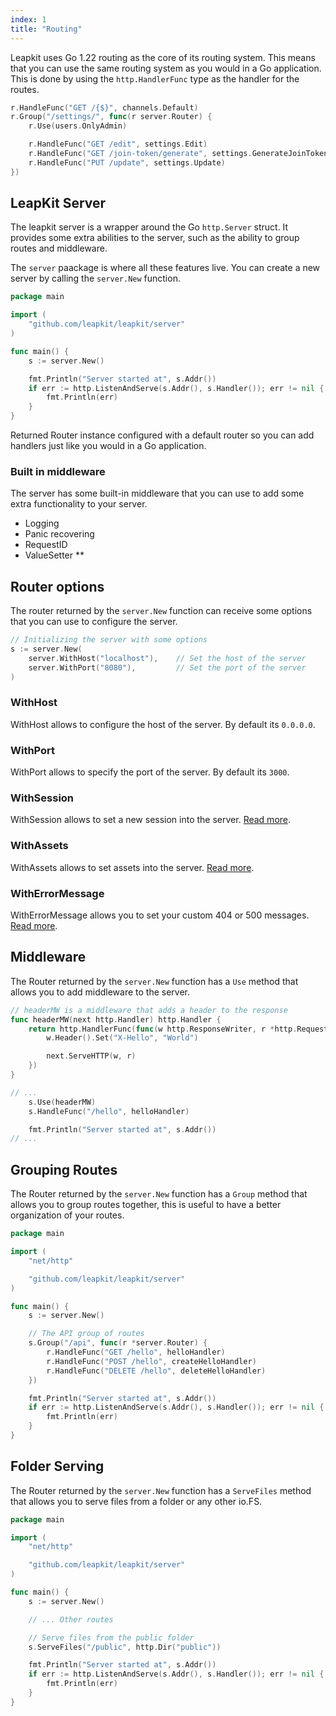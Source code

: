 ```yaml
---
index: 1
title: "Routing"
---
```


Leapkit uses Go 1.22 routing as the core of its routing system. This means that you can use the same routing system as you would in a Go application. This is done by using the `http.HandlerFunc` type as the handler for the routes.

```go
r.HandleFunc("GET /{$}", channels.Default)
r.Group("/settings/", func(r server.Router) {
	r.Use(users.OnlyAdmin)

	r.HandleFunc("GET /edit", settings.Edit)
	r.HandleFunc("GET /join-token/generate", settings.GenerateJoinToken)
	r.HandleFunc("PUT /update", settings.Update)
})
```

## LeapKit Server
The leapkit server is a wrapper around the Go `http.Server` struct. It provides some extra abilities to the server, such as the ability to group routes and middleware.

The `server` paackage is where all these features live. You can create a new server by calling the `server.New` function.

```go
package main

import (
	"github.com/leapkit/leapkit/server"
)

func main() {
	s := server.New()

	fmt.Println("Server started at", s.Addr())
	if err := http.ListenAndServe(s.Addr(), s.Handler()); err != nil {
		fmt.Println(err)
	}
}
```

Returned Router instance configured with a default router so you can add handlers just like you would in a Go application.

### Built in middleware

The server has some built-in middleware that you can use to add some extra functionality to your server.

- Logging
- Panic recovering
- RequestID
- ValueSetter **

## Router options
The router returned by the `server.New` function can receive some options that you can use to configure the server.

```go
// Initializing the server with some options
s := server.New(
	server.WithHost("localhost"),    // Set the host of the server
	server.WithPort("8080"),         // Set the port of the server
)
```

### WithHost
WithHost allows to configure the host of the server. By default its `0.0.0.0`.

### WithPort
WithPort allows to specify the port of the server. By default its `3000`.

### WithSession
WithSession allows to set a new session into the server. [Read more](/core/session.html).

### WithAssets
WithAssets allows to set assets into the server. [Read more](/core/assets.html).

### WithErrorMessage
WithErrorMessage allows you to set your custom 404 or 500 messages. [Read more](/core/errors.html).

## Middleware
The Router returned by the `server.New` function has a `Use` method that allows you to add middleware to the server.

```go
// headerMW is a middleware that adds a header to the response
func headerMW(next http.Handler) http.Handler {
	return http.HandlerFunc(func(w http.ResponseWriter, r *http.Request) {
		w.Header().Set("X-Hello", "World")

		next.ServeHTTP(w, r)
	})
}

// ...
	s.Use(headerMW)
	s.HandleFunc("/hello", helloHandler)

	fmt.Println("Server started at", s.Addr())
// ...
```

## Grouping Routes
The Router returned by the `server.New` function has a `Group` method that allows you to group routes together, this is useful to have a better organization of your routes.

```go
package main

import (
	"net/http"

	"github.com/leapkit/leapkit/server"
)

func main() {
	s := server.New()

	// The API group of routes
	s.Group("/api", func(r *server.Router) {
		r.HandleFunc("GET /hello", helloHandler)
		r.HandleFunc("POST /hello", createHelloHandler)
		r.HandleFunc("DELETE /hello", deleteHelloHandler)
	})

	fmt.Println("Server started at", s.Addr())
	if err := http.ListenAndServe(s.Addr(), s.Handler()); err != nil {
		fmt.Println(err)
	}
}
```

## Folder Serving

The Router returned by the `server.New` function has a `ServeFiles` method that allows you to serve files from a folder or any other io.FS.

```go
package main

import (
	"net/http"

	"github.com/leapkit/leapkit/server"
)

func main() {
	s := server.New()

	// ... Other routes

	// Serve files from the public folder
	s.ServeFiles("/public", http.Dir("public"))

	fmt.Println("Server started at", s.Addr())
	if err := http.ListenAndServe(s.Addr(), s.Handler()); err != nil {
		fmt.Println(err)
	}
}
```

